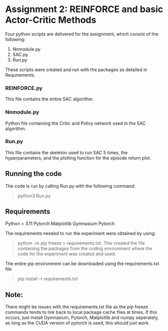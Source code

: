 # Assignment 2: REINFORCE and basic Actor-Critic Methods

Four python scripts are delivered for the assignment, which consist of the following:
1. Nnmodule.py
2. SAC.py
3. Run.py

These scripts were created and run with the packages as detailed in Requirements.

### REINFORCE.py
This file contains the entire SAC algorithm.

### Nnmodule.py
Python file containing the Critic and Policy network used in the SAC algorithm.

### Run.py
This file contains the skeleton used to run SAC 5 times, the hyperparameters, and the plotting function for the episode return plot.

## Running the code
The code is run by calling Run.py with the following command:
>python3 Run.py

## Requirements
Python = 3.11
Pytorch
Matplotlib
Gymnasium
Pytorch

The requirements needed to run the experiment were obtained by using: 
>python -m pip freeze > requirements.txt.
This created the file containing the packages from the coding environment where the code for the experiment was created and used.

The entire pip environment can be downloaded using the requirements.txt file
>pip install -r  requirements.txt

## Note:
There might be issues with the requirements.txt file as the pip freeze commands tends to link back to local package cache files at times.
If this occurs, just install Gymnasium, Pytorch, Matplotlib and numpy seperately, as long as the CUDA version of pytorch is used, this should just work.